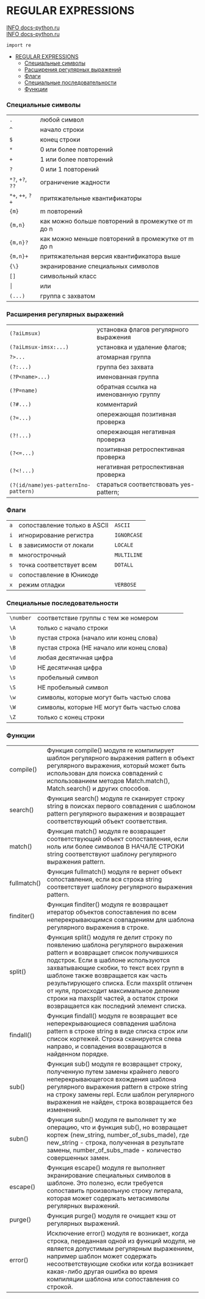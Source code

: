 # REGULAR EXPRESSIONS

[INFO docs-python.ru](https://docs-python.ru/standart-library/modul-re-python/sintaksis-reguljarnogo-vyrazhenija/)\
[INFO docs-python.ru](https://docs-python.ru/standart-library/modul-re-python/)

`import re`

- [REGULAR EXPRESSIONS](#regular-expressions)
    - [Специальные символы](#специальные-символы)
    - [Расширения регулярных выражений](#расширения-регулярных-выражений)
    - [Флаги](#флаги)
    - [Специальные последовательности](#специальные-последовательности)
    - [Функции](#функции)


### Специальные символы

|                  |                                                    |
|------------------|----------------------------------------------------|
| `.`              | любой символ                                       |
| `^`              | начало строки                                      |
| `$`              | конец строки                                       |
| `*`              | 0 или более повторений                             |
| `+`              | 1 или более повторений                             |
| `?`              | 0 или 1 повторений                                 |
| `*?`, `+?`, `??` | ограничение жадности                               |
| `*+`, `++`, `?+` | притяжательные квантификаторы                      |
| `{m}`            | m повторений                                       |
| `{m,n}`          | как можно больше повторений в промежутке от m до n |
| `{m,n}?`         | как можно меньше повторений в промежутке от m до n |
| `{m,n}+`         | притяжательная версия квантификатора выше          |
| `{\}`            | экранирование специальных символов                 |
| `[]`             | символьный класс                                   |
| `│`              | или                                                |
| `(...)`          | группа с захватом                                  |

### Расширения регулярных выражений

|                                      |                                        |
|--------------------------------------|----------------------------------------|
| `(?aiLmsux)`                         | установка флагов регулярного выражения |
| `(?aiLmsux-imsx:...)`                | установка и удаление флагов;           |
| `?>...`                              | атомарная группа                       |
| `(?:...)`                            | группа без захвата                     |
| `(?P<name>...)`                      | именованная группа                     |
| `(?P=name)`                          | обратная ссылка на именованную группу  |
| `(?#...)`                            | комментарий                            |
| `(?=...)`                            | опережающая позитивная проверка        |
| `(?!...)`                            | опережающая негативная проверка        |
| `(?<=...)`                           | позитивная ретроспективная проверка    |
| `(?<!...)`                           | негативная ретроспективная проверка    |
| `(?(id/name)yes-patternIno-pattern)` | стараться соответствовать yes-pattern; |

### Флаги

|     |                              |             |
|-----|------------------------------|-------------|
| `a` | сопоставление только в ASCII | `ASCII`     |
| `i` | игнорирование регистра       | `IGNORCASE` |
| `L` | в зависимости от локали      | `LOCALE`    |
| `m` | многострочный                | `MULTILINE` |
| `s` | точка соответствует всем     | `DOTALL`    |
| `u` | сопоставление в Юникоде      |             |
| `x` | режим отладки                | `VERBOSE`   |

### Специальные последовательности

|           |                                             |
|-----------|---------------------------------------------|
| `\number` | соответствие группы с тем же номером        |
| `\A`      | только с начало строки                      |
| `\b`      | пустая строка (начало или конец слова)      |
| `\B`      | пустая строка (НЕ начало или конец слова)   |
| `\d`      | любая десятичная цифра                      |
| `\D`      | НЕ десятичная цифра                         |
| `\s`      | пробельный символ                           |
| `\S`      | НЕ пробельный символ                        |
| `\w`      | символы, которые могут быть частью слова    |
| `\W`      | символы, которые НЕ могут быть частью слова |
| `\Z`      | только с конец строки                       |

### Функции

|             |                                                                                                                                                                                                                                                                                                                                                                                                                                 |
|-------------|---------------------------------------------------------------------------------------------------------------------------------------------------------------------------------------------------------------------------------------------------------------------------------------------------------------------------------------------------------------------------------------------------------------------------------|
| compile()   | Функция compile() модуля re компилирует шаблон регулярного выражения pattern в объект регулярного выражения, который может быть использован для поиска совпадений с использованием методов Match.match(), Match.search() и других способов.                                                                                                                                                                                     |
| search()    | Функция search() модуля re сканирует строку string в поисках первого совпадения с шаблоном pattern регулярного выражения и возвращает соответствующий объект соответствия.                                                                                                                                                                                                                                                      |
| match()     | Функция match() модуля re возвращает соответствующий объект сопоставления, если ноль или более символов В НАЧАЛЕ СТРОКИ string соответствуют шаблону регулярного выражения pattern.                                                                                                                                                                                                                                             |
| fullmatch() | Функция fullmatch() модуля re вернет объект сопоставления, если вся строка string соответствует шаблону регулярного выражения pattern.                                                                                                                                                                                                                                                                                          |
| finditer()  | Функция finditer() модуля re возвращает итератор объектов сопоставления по всем неперекрывающимся совпадениям для шаблона регулярного выражения в строке.                                                                                                                                                                                                                                                                       |
| split()     | Функция split() модуля re делит строку по появлению шаблона регулярного выражения pattern и возвращает список получившихся подстрок. Если в шаблоне используются захватывающие скобки, то текст всех групп в шаблоне также возвращается как часть результирующего списка. Если maxsplit отличен от нуля, происходит максимальное деление строки на maxsplit частей, а остаток строки возвращается как последний элемент списка. |
| findall()   | Функция findall() модуля re возвращает все неперекрывающиеся совпадения шаблона pattern в строке string в виде списка строк или список кортежей. Строка сканируется слева направо, и совпадения возвращаются в найденном порядке.                                                                                                                                                                                               |
| sub()       | Функция sub() модуля re возвращает строку, полученную путем замены крайнего левого неперекрывающегося вхождения шаблона регулярного выражения pattern в строке string на строку замены repl. Если шаблон регулярного выражения не найден, строка возвращается без изменений.                                                                                                                                                    |
| subn()      | Функция subn() модуля re выполняет ту же операцию, что и функция sub(), но возвращает кортеж (new_string, number_of_subs_made), где new_string - строка, полученная в результате замены, number_of_subs_made - количество совершенных замен.                                                                                                                                                                                    |
| escape()    | Функция escape() модуля re выполняет экранирование специальных символов в шаблоне. Это полезно, если требуется сопоставить произвольную строку литерала, которая может содержать метасимволы регулярных выражений.                                                                                                                                                                                                              |
| purge()     | Функция purge() модуля re очищает кэш от регулярных выражений.                                                                                                                                                                                                                                                                                                                                                                  |
| error()     | Исключение error() модуля re возникает, когда строка, переданная одной из функций модуля, не является допустимым регулярным выражением, например шаблон может содержать несоответствующие скобки или когда возникает какая-либо другая ошибка во время компиляции шаблона или сопоставления со строкой.                                                                                                                         |